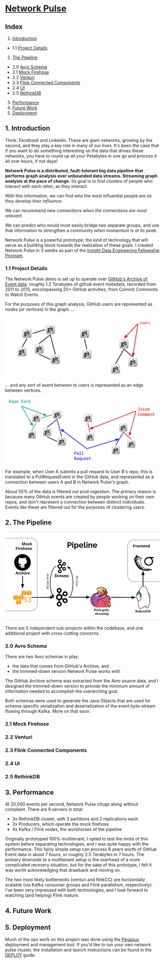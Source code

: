 # [Network Pulse][demo]

## Index

1. [Introduction](README.md#1-introduction)
 * 1.1 [Project Details](README.md#11-project-details)
2. [The Pipeline](README.md#2-the-pipeline)
 * 2.0 [Avro Schema](README.md#20-avro-schema)
 * 2.1 [Mock Firehose](README.md#21-mock-firehose)
 * 2.2 [Venturi](README.md#22-venturi)
 * 2.3 [Flink Connected Components](README.md#23-flink-connected-components)
 * 2.4 [UI](README.md#24-ui)
 * 2.5 [RethinkDB](README.md#25-rethinkdb)
3. [Performance](README.md#3-performance)
4. [Future Work](README.md#4-future-work)
5. [Deployment](README.md#5-deployment)



## 1. Introduction

Think: Facebook and Linkedin. These are giant networks, growing by the
second, and they play a key role in many of our lives. It's been the
case that if you want to do something interesting on the data that
drives these networks, you have to round up all your Petabytes in one
go and process it all over hours, if not days!

**Network Pulse is a distributed, fault-tolerant big data pipeline
that performs graph analysis over unbounded data streams. Streaming
graph analysis at the pace of change.** Its goal is to find clusters
of people who interact with each other, as they interact.

With this information, we can find who the most influential people are
*as they develop their influence*.

We can recommend new connections *when the connections are most
relevant*.

We can predict who would most easily bridge two separate groups, and
use that information to strengthen a community *when momentum is at its
peak*.

Network Pulse is a powerful prototype; the kind of technology that
will serve as a building block towards the realization of these
goals. I created Network Pulse in 3 weeks as part of the [Insight Data
Engineering Fellowship Program][InsightDE].


### 1.1 Project Details

The Network Pulse demo is set up to operate over [GitHub's Archive of
Event data][gharchive]: roughly 1.2 Terabytes of github event
metadata, recorded from 2011 to 2015, encompassing 20+ GitHub
activities, from Commit Comments to Watch Events.

For the purposes of this graph analysis, GitHub users are represented
as nodes (or vertices) in the graph ...

![Users are Nodes](res/users_are_nodes.jpg)

... and any sort of event between to users is represented as an edge
between vertices.

![Events are Edges](res/events_are_edges.jpg)

For example, when User A submits a pull request to User B's repo, this
is translated to a PullRequestEvent in the GitHub data, and
represented as a connection between users A and B in Network Pulse's
graph.

About 55% of the data is filtered out post-ingestion. The primary
reason is because many GitHub events are created by people working on
their own repos, and don't represent a connection between distinct
individuals. Events like these are filtered out for the purposes of
clustering users.


## 2. The Pipeline

![The Network Pulse Pipeline](res/pipeline.jpg)

There are 5 independent sub-projects within the codebase, and one
additional project with cross-cutting concerns.

### 2.0 Avro Schema

There are two Avro schemas in play:

 * the data that comes from GitHub's Archive, and
 * the trimmed-down version Network Pulse works with

The GitHub Archive schema was extracted from the Avro source data, and
I designed the trimmed-down version to provide the minimum amount of
information needed to accomplish the overarching goal.

Both schemas were used to generate the Java Objects that are used for
schema-specific serialization and deserialization of the event
byte-stream flowing through Kafka. More on that soon.


### 2.1 Mock Firehose



### 2.2 Venturi

### 2.3 Flink Connected Components

### 2.4 UI

### 2.5 RethinkDB





## 3. Performance

At 20,000 events per second, Network Pulse chugs along without
complaint. There are 9 servers in total:

 * 3x RethinkDB cluster, with 3 partitions and 2 replications each
 * 2x Producers, which operate the mock firehose
 * 4x Kafka / Flink nodes, the workhorses of the pipeline

Originally prototyped 100% multitenant, I opted to test the limits of
this system before separating technologies, and I was quite happy with
the performance. This fairly simple setup can process 8 years worth of
GitHub Event data in about 7 hours, or roughly 2.5 Terabytes in 7
hours. The primary downside to a multitenant setup is the overhead of
a more complicated recovery situation, but for the sake of this
prototype, I felt it was worth acknowledging that drawback and moving
on.

The two most likely bottlenecks (venturi and flinkCC) are horizontally
scalable (via Kafka consumer groups and Flink parallelism,
respectively). I've been very impressed with both technologies, and I
look forward to watching (and helping) Flink mature.



## 4. Future Work


## 5. Deployment

Much of the ops work on this project was done using the
[Pegasus][pegasus] deployment and management tool. If you'd like to
run your own network pulse cluster, the installation and launch
instructions can be found in the [DEPLOY][deploy] guide.




[demo]: https://drfloob.com/pulse
[slides]: https://drfloob.com/pulse/slides
[InsightDE]: http://insightdataengineering.com/
[gharchive]: https://www.githubarchive.org/
[pegasus]: https://github.com/insightdatascience/pegasus
[deploy]: DEPLOY.md